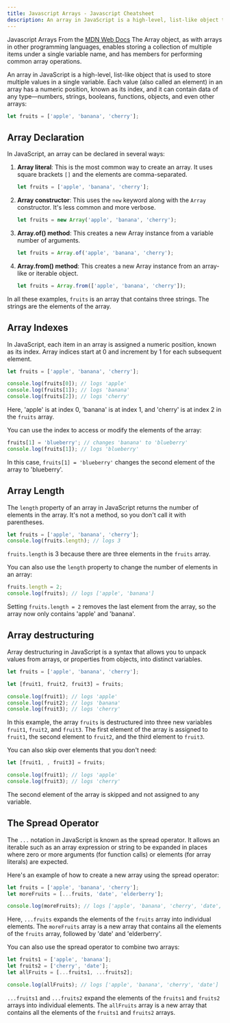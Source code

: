 ```yaml
---
title: Javascript Arrays - Javascript Cheatsheet
description: An array in JavaScript is a high-level, list-like object that is used to store multiple values in a single variable.
---
```


<base-title :title="frontmatter.title" :description="frontmatter.description">
Javascript Arrays
</base-title>

<base-disclaimer>
  <base-disclaimer-title>
    From the <a href="https://developer.mozilla.org/en-US/docs/Web/JavaScript/Reference/Global_Objects/Array" target="_blank">MDN Web Docs</a>
  </base-disclaimer-title>
  <base-disclaimer-content>
  The Array object, as with arrays in other programming languages, enables storing a collection of multiple items under a single variable name, and has members for performing common array operations.
  </base-disclaimer-content>
</base-disclaimer>

An array in JavaScript is a high-level, list-like object that is used to store multiple values in a single variable. Each value (also called an element) in an array has a numeric position, known as its index, and it can contain data of any type—numbers, strings, booleans, functions, objects, and even other arrays:

```javascript
let fruits = ['apple', 'banana', 'cherry'];
```

## Array Declaration

In JavaScript, an array can be declared in several ways:

1. **Array literal**: This is the most common way to create an array. It uses square brackets `[]` and the elements are comma-separated.

    ```javascript
    let fruits = ['apple', 'banana', 'cherry'];
    ```

2. **Array constructor**: This uses the `new` keyword along with the `Array` constructor. It's less common and more verbose.

    ```javascript
    let fruits = new Array('apple', 'banana', 'cherry');
    ```

3. **Array.of() method**: This creates a new Array instance from a variable number of arguments.

    ```javascript
    let fruits = Array.of('apple', 'banana', 'cherry');
    ```

4. **Array.from() method**: This creates a new Array instance from an array-like or iterable object.

    ```javascript
    let fruits = Array.from(['apple', 'banana', 'cherry']);
    ```

In all these examples, `fruits` is an array that contains three strings. The strings are the elements of the array.

## Array Indexes

In JavaScript, each item in an array is assigned a numeric position, known as its index. Array indices start at 0 and increment by 1 for each subsequent element.

```javascript
let fruits = ['apple', 'banana', 'cherry'];

console.log(fruits[0]); // logs 'apple'
console.log(fruits[1]); // logs 'banana'
console.log(fruits[2]); // logs 'cherry'
```

Here, 'apple' is at index 0, 'banana' is at index 1, and 'cherry' is at index 2 in the `fruits` array.

You can use the index to access or modify the elements of the array:

```javascript
fruits[1] = 'blueberry'; // changes 'banana' to 'blueberry'
console.log(fruits[1]); // logs 'blueberry'
```

In this case, `fruits[1] = 'blueberry'` changes the second element of the array to 'blueberry'.

## Array Length

The `length` property of an array in JavaScript returns the number of elements in the array. It's not a method, so you don't call it with parentheses.

```javascript
let fruits = ['apple', 'banana', 'cherry'];
console.log(fruits.length); // logs 3
```

`fruits.length` is 3 because there are three elements in the `fruits` array.

You can also use the `length` property to change the number of elements in an array:

```javascript
fruits.length = 2;
console.log(fruits); // logs ['apple', 'banana']
```

Setting `fruits.length = 2` removes the last element from the array, so the array now only contains 'apple' and 'banana'.

## Array destructuring

Array destructuring in JavaScript is a syntax that allows you to unpack values from arrays, or properties from objects, into distinct variables.

```javascript
let fruits = ['apple', 'banana', 'cherry'];

let [fruit1, fruit2, fruit3] = fruits;

console.log(fruit1); // logs 'apple'
console.log(fruit2); // logs 'banana'
console.log(fruit3); // logs 'cherry'
```

In this example, the array `fruits` is destructured into three new variables `fruit1`, `fruit2`, and `fruit3`. The first element of the array is assigned to `fruit1`, the second element to `fruit2`, and the third element to `fruit3`.

You can also skip over elements that you don't need:

```javascript
let [fruit1, , fruit3] = fruits;

console.log(fruit1); // logs 'apple'
console.log(fruit3); // logs 'cherry'
```

The second element of the array is skipped and not assigned to any variable.

## The Spread Operator

The `...` notation in JavaScript is known as the spread operator. It allows an iterable such as an array expression or string to be expanded in places where zero or more arguments (for function calls) or elements (for array literals) are expected.

Here's an example of how to create a new array using the spread operator:

```javascript
let fruits = ['apple', 'banana', 'cherry'];
let moreFruits = [...fruits, 'date', 'elderberry'];

console.log(moreFruits); // logs ['apple', 'banana', 'cherry', 'date', 'elderberry']
```

Here, `...fruits` expands the elements of the `fruits` array into individual elements. The `moreFruits` array is a new array that contains all the elements of the `fruits` array, followed by 'date' and 'elderberry'.

You can also use the spread operator to combine two arrays:

```javascript
let fruits1 = ['apple', 'banana'];
let fruits2 = ['cherry', 'date'];
let allFruits = [...fruits1, ...fruits2];

console.log(allFruits); // logs ['apple', 'banana', 'cherry', 'date']
```

`...fruits1` and `...fruits2` expand the elements of the `fruits1` and `fruits2` arrays into individual elements. The `allFruits` array is a new array that contains all the elements of the `fruits1` and `fruits2` arrays.